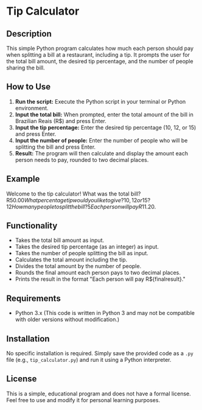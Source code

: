 # Tip Calculator

## Description

This simple Python program calculates how much each person should pay when splitting a bill at a restaurant, including a tip. It prompts the user for the total bill amount, the desired tip percentage, and the number of people sharing the bill.

## How to Use

1.  **Run the script:** Execute the Python script in your terminal or Python environment.
2.  **Input the total bill:** When prompted, enter the total amount of the bill in Brazilian Reais (R$) and press Enter.
3.  **Input the tip percentage:** Enter the desired tip percentage (10, 12, or 15) and press Enter.
4.  **Input the number of people:** Enter the number of people who will be splitting the bill and press Enter.
5.  **Result:** The program will then calculate and display the amount each person needs to pay, rounded to two decimal places.

## Example

Welcome to the tip calculator!
What was the total bill?
R$50.00
What percentage tip would you like to give? 10, 12 or 15?
12
How many people to split the bill?
5
Each person will pay R$11.20.

## Functionality

* Takes the total bill amount as input.
* Takes the desired tip percentage (as an integer) as input.
* Takes the number of people splitting the bill as input.
* Calculates the total amount including the tip.
* Divides the total amount by the number of people.
* Rounds the final amount each person pays to two decimal places.
* Prints the result in the format "Each person will pay R${finalresult}."

## Requirements

* Python 3.x (This code is written in Python 3 and may not be compatible with older versions without modification.)

## Installation

No specific installation is required. Simply save the provided code as a `.py` file (e.g., `tip_calculator.py`) and run it using a Python interpreter.

## License

This is a simple, educational program and does not have a formal license. Feel free to use and modify it for personal learning purposes.

